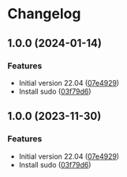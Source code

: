 # Changelog

## 1.0.0 (2024-01-14)


### Features

* Initial version 22.04 ([07e4929](https://github.com/agoloncser/docker-molecule-ubuntu/commit/07e4929bffcf6e054b6949a80401150a53018804))
* Install sudo ([03f79d6](https://github.com/agoloncser/docker-molecule-ubuntu/commit/03f79d6c28ecb4ef9a9d039c132f078addd397a9))

## 1.0.0 (2023-11-30)


### Features

* Initial version 22.04 ([07e4929](https://github.com/agoloncser/docker-molecule-ubuntu/commit/07e4929bffcf6e054b6949a80401150a53018804))
* Install sudo ([03f79d6](https://github.com/agoloncser/docker-molecule-ubuntu/commit/03f79d6c28ecb4ef9a9d039c132f078addd397a9))
